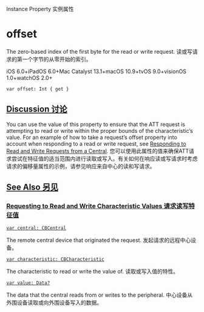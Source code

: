 Instance Property 实例属性

# offset

The zero-based index of the first byte for the read or write request.
读或写请求的第一个字节的从零开始的索引。

iOS 6.0+iPadOS 6.0+Mac Catalyst 13.1+macOS 10.9+tvOS 9.0+visionOS 1.0+watchOS 2.0+

```
var offset: Int { get }
```



## [Discussion 讨论](https://developer.apple.com/documentation/corebluetooth/cbattrequest/offset#Discussion)

You can use the value of this property to ensure that the ATT request is attempting to read or write within the proper bounds of the characteristic’s value. For an example of how to take a request’s offset property into account when responding to a read or write request, see [Responding to Read and Write Requests from a Central](https://developer.apple.com/library/archive/documentation/NetworkingInternetWeb/Conceptual/CoreBluetooth_concepts/PerformingCommonPeripheralRoleTasks/PerformingCommonPeripheralRoleTasks.html#//apple_ref/doc/uid/TP40013257-CH4-SW6).
您可以使用此属性的值来确保ATT请求尝试在特征值的适当范围内进行读取或写入。有关如何在响应读或写请求时考虑请求的偏移量属性的示例，请参见响应来自中心的读和写请求。



## [See Also 另见](https://developer.apple.com/documentation/corebluetooth/cbattrequest/offset#see-also)

### [Requesting to Read and Write Characteristic Values 请求读写特征值](https://developer.apple.com/documentation/corebluetooth/cbattrequest/offset#Requesting-to-Read-and-Write-Characteristic-Values)

[`var central: CBCentral`](https://developer.apple.com/documentation/corebluetooth/cbattrequest/central)

The remote central device that originated the request.
发起请求的远程中心设备。

[`var characteristic: CBCharacteristic`](https://developer.apple.com/documentation/corebluetooth/cbattrequest/characteristic)

The characteristic to read or write the value of.
读取或写入值的特性。

[`var value: Data?`](https://developer.apple.com/documentation/corebluetooth/cbattrequest/value)

The data that the central reads from or writes to the peripheral.
中心设备从外围设备读取或向外围设备写入的数据。
